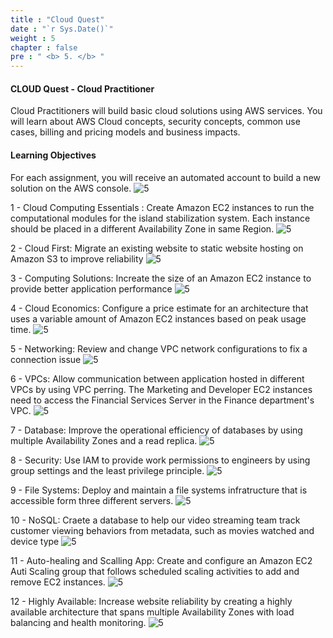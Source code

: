 ```yaml
---
title : "Cloud Quest"
date : "`r Sys.Date()`"
weight : 5
chapter : false
pre : " <b> 5. </b> "
---
```


#### CLOUD Quest - Cloud Practitioner

Cloud Practitioners will build basic cloud solutions using AWS services. You will learn about AWS Cloud concepts, security concepts, common use cases, billing and pricing models and business impacts.

#### Learning Objectives
For each assignment, you will receive an automated account to build a new solution on the AWS console. ![5][0]

1 - Cloud Computing Essentials : Create Amazon EC2 instances to run the computational modules for the island stabilization system. Each instance should be placed in a different Availability Zone in same Region. ![5][1]

2 - Cloud First: Migrate an existing website to static website hosting on  Amazon S3 to improve reliability ![5][2]

3 - Computing Solutions: Increate the size of an Amazon EC2 instance to provide better application performance ![5][3]

4 - Cloud Economics: Configure a price estimate for an architecture that uses a variable amount of Amazon EC2 instances based on peak usage time. ![5][4]

5 - Networking: Review and change VPC network configurations to fix a connection issue ![5][5]

6 - VPCs: Allow communication between application hosted in different VPCs by using VPC perring. The Marketing and Developer EC2 instances need to access the Financial Services Server in the Finance department's VPC. ![5][6]

7 - Database: Improve the operational efficiency of databases by using multiple Availability Zones and a read replica. ![5][7]

8 - Security: Use IAM to provide work permissions to engineers by using group settings and the least privilege principle. ![5][8]

9 - File Systems: Deploy and maintain a file systems infratructure that is accessible form three different servers. ![5][9]

10 - NoSQL: Craete a database to help our video streaming team track customer viewing behaviors from metadata, such as movies watched and device type ![5][10]

11 - Auto-healing and Scalling App: Create and configure an Amazon EC2 Auti Scaling group that follows scheduled scaling activities to add and remove EC2 instances. ![5][11]

12 - Highly Available: Increase website reliability by creating a highly available architecture that spans multiple Availability Zones with load balancing and health monitoring. ![5][12]

[0]: /aws-ws/images/5-cloudquest/0.png?featherlight=false&width=50pc
[1]: /aws-ws/images/5-cloudquest/1.png?featherlight=false&width=90pc
[2]: /aws-ws/images/5-cloudquest/1.png?featherlight=false&width=90pc
[3]: /aws-ws/images/5-cloudquest/2.png?featherlight=false&width=90pc
[4]: /aws-ws/images/5-cloudquest/3.png?featherlight=false&width=90pc
[5]: /aws-ws/images/5-cloudquest/4.png?featherlight=false&width=90pc
[6]: /aws-ws/images/5-cloudquest/5.png?featherlight=false&width=90pc
[7]: /aws-ws/images/5-cloudquest/6.png?featherlight=false&width=90pc
[8]: /aws-ws/images/5-cloudquest/7.png?featherlight=false&width=90pc
[9]: /aws-ws/images/5-cloudquest/8.png?featherlight=false&width=90pc
[10]: /aws-ws/images/5-cloudquest/9.png?featherlight=false&width=90pc
[11]: /aws-ws/images/5-cloudquest/9.png?featherlight=false&width=90pc
[12]: /aws-ws/images/5-cloudquest/9.png?featherlight=false&width=90pc